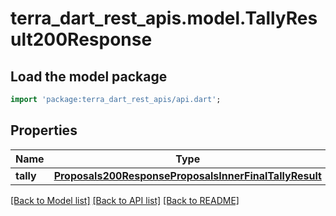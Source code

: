 # terra_dart_rest_apis.model.TallyResult200Response

## Load the model package
```dart
import 'package:terra_dart_rest_apis/api.dart';
```

## Properties
Name | Type | Description | Notes
------------ | ------------- | ------------- | -------------
**tally** | [**Proposals200ResponseProposalsInnerFinalTallyResult**](Proposals200ResponseProposalsInnerFinalTallyResult.md) |  | [optional] 

[[Back to Model list]](../README.md#documentation-for-models) [[Back to API list]](../README.md#documentation-for-api-endpoints) [[Back to README]](../README.md)


